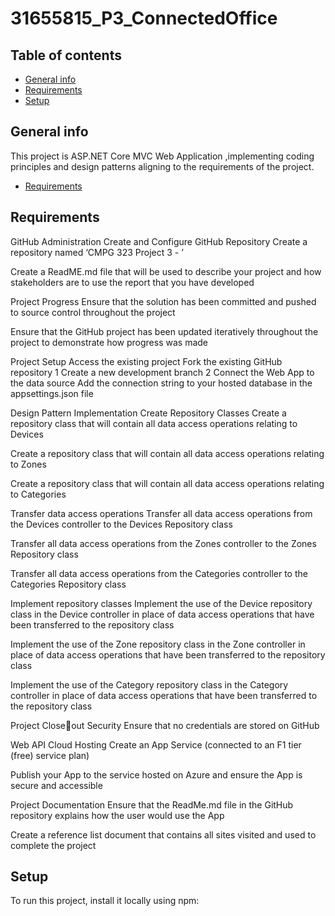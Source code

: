 # 31655815_P3_ConnectedOffice
## Table of contents
* [General info](#general-info)
* [Requirements](#Requirements)
* [Setup](#setup)

## General info
This project is ASP.NET Core MVC Web Application ,implementing coding principles and design patterns aligning to the 
requirements of the project.
* [Requirements](#Requirements)
	
## Requirements
GitHub 
Administration
Create and Configure 
GitHub Repository
Create a repository named ‘CMPG 
323 Project 3 - <add your student 
number>’

Create a ReadME.md file that will be 
used to describe your project and 
how stakeholders are to use the 
report that you have developed

Project Progress Ensure that the solution has been 
committed and pushed to source 
control throughout the project

Ensure that the GitHub project has 
been updated iteratively throughout 
the project to demonstrate how 
progress was made

Project Setup Access the existing project Fork the existing GitHub repository 1
Create a new development branch 2
Connect the Web App to 
the data source
Add the connection string to your 
hosted database in the 
appsettings.json file

Design Pattern 
Implementation
Create Repository 
Classes
Create a repository class that will 
contain all data access operations 
relating to Devices

Create a repository class that will 
contain all data access operations 
relating to Zones

Create a repository class that will 
contain all data access operations 
relating to Categories

Transfer data access 
operations
Transfer all data access operations 
from the Devices controller to the 
Devices Repository class

Transfer all data access operations 
from the Zones controller to the 
Zones Repository class

Transfer all data access operations 
from the Categories controller to the 
Categories Repository class

Implement repository 
classes
Implement the use of the Device 
repository class in the Device 
controller in place of data access 
operations that have been 
transferred to the repository class

Implement the use of the Zone 
repository class in the Zone 
controller in place of data access 
operations that have been 
transferred to the repository class

Implement the use of the Category 
repository class in the Category 
controller in place of data access 
operations that have been 
transferred to the repository class

Project Closeout
Security Ensure that no credentials are 
stored on GitHub

Web API Cloud Hosting Create an App Service (connected 
to an F1 tier (free) service plan)

Publish your App to the service 
hosted on Azure and ensure the 
App is secure and accessible

Project Documentation Ensure that the ReadMe.md file in 
the GitHub repository explains how 
the user would use the App

Create a reference list document 
that contains all sites visited and 
used to complete the project
	
## Setup
To run this project, install it locally using npm:
